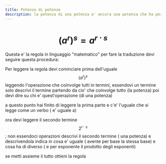 ```yaml
---
title: Potenza di potenze
description: la potenza di una potenza e' ancora una potenza che ha per base la stessa base e per esponente il prodotto degli esponenti.
---
```


# $$ (a^r)^s = a^{r \cdot s} $$

Questa e' la regola in linguaggio "matematico" per fare la traduzione devi seguire questa procedura:

Per leggere la regola devi cominciare prima dell'uguale
$$ (a^r)^s $$
leggendo l'operazione che coinvolge tutti in termini, essendovi un termine solo descrivi il termine partendo da cio' che coinvolge tutto (<span class="text-indigo">la potenza</span>) poi devi dire su chi e' quest'operazione (<span class="text-indigo">di una potenza</span>)

a questo punto hai finito di leggere la prima parte e c'e' l'uguale che si legge come un verbo (<span class="text-indigo"> e' uguale a</span>)

ora devi leggere il secondo termine $$ 2^{r \cdot s} $$; non essendoci operazioni descrivi il secondo termine (<span class="text-indigo"> una potenza</span>) e descrivendola indica in cosa e' uguale (<span class="text-indigo"> avente per base la stessa base</span>) e cosa ha di diverso (<span class="text-indigo"> e per esponente il prodotto degli esponenti</span>)

se metti assieme il tutto ottieni la regola